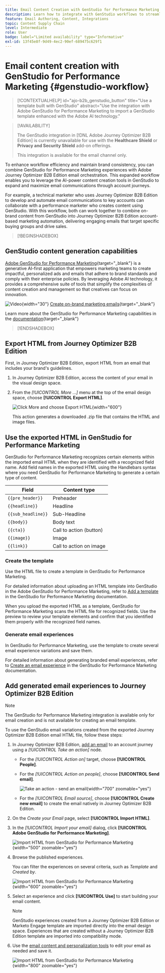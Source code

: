 ```yaml
---
title: Email Content Creation with GenStudio for Performance Marketing
description: Learn how to integrate with GenStudio workflows to streamline email experience design.
feature: Email Authoring, Content, Integrations
topic: Content Supply Chain
level: Intermediate
role: User
badge: label="Limited availability" type="Informative"
exl-id: 13f45e8f-9d49-4ec2-90ef-689475c629f1
---
```

# Email content creation with GenStudio for Performance Marketing {#genstudio-workflow}

>[!CONTEXTUALHELP]
>id="ajo-b2b_genstudio_button"
>title="Use a template built with GenStudio"
>abstract="Use the integration with Adobe GenStudio for Performance Marketing to import a GenStudio template enhanced with the Adobe AI technology."

>[!AVAILABILITY]
>
>The GenStudio integration in [!DNL Adobe Journey Optimizer B2B Edition] is currently unavailable for use with the **Healthcare Shield** or **Privacy and Security Shield** add-on offerings.
>
>This integration is available for the email channel only.

To enhance workflow efficiency and maintain brand consistency, you can combine GenStudio for Performance Marketing experiences with Adobe Journey Optimizer B2B Edition email orchestration. This expanded workflow enables you to leverage the AI-power content creation tools in GenStudio to expand and maximize email communications through account journeys.

For example, a technical marketer who uses Journey Optimizer B2B Edition to develop and automate email communications to key accounts can collaborate with a performance marketer who creates content using GenStudio. With this workflow, both can work together to combine on-brand content from GenStudio into Journey Optimizer B2B Edition account-based marketing automation, delivering engaging emails that target specific buying groups and drive sales.

>[!BEGINSHADEBOX]

## GenStudio content generation capabilities

[Adobe GenStudio for Performance Marketing](https://business.adobe.com/products/genstudio-for-performance-marketing.html){target="_blank"} is a generative AI-first application that empowers marketing teams to create impactful, personalized ads and emails that adhere to brand standards and comply with their enterprise policies. By leveraging Adobe AI technology, it provides a comprehensive suite of tools that simplify the complexities of content creation and management so that creatives can focus on innovation.

![Video](../../assets/do-not-localize/icon-video.svg){width="30"} [Create on-brand marketing emails](https://experienceleague.adobe.com/en/docs/genstudio-for-performance-marketing-learn/tutorials/creating-experiences/creating-on-brand-emails){target="_blank"}

Learn more about the GenStudio for Performance Marketing capabilities in the [documentation](https://experienceleague.adobe.com/en/docs/genstudio-for-performance-marketing/user-guide/home){target="_blank"}

>[!ENDSHADEBOX]

## Export HTML from Journey Optimizer B2B Edition

First, in Journey Optimizer B2B Edition, export HTML from an email that includes your brand's guidelines.

1. In Journey Optimizer B2B Edition, access the content of your email in the visual design space.

1. From the _[!UICONTROL More ...]_ menu at the top of the email design space, choose **[!UICONTROL Export HTML]**.

   ![Click More and choose Export HTML](./assets/email-export-html.png){width="600"}

   This action generates a downloaded .zip file that contains the HTML and image files.

## Use the exported HTML in GenStudio for Performance Marketing

GenStudio for Performance Marketing recognizes certain elements within the imported email HTML when they are identified with a recognized field name. Add field names in the exported HTML using the Handlebars syntax where you need GenStudio for Performance Marketing to generate a certain type of content.

| Field             | Content type              |
| ----------------- | ------------------------- |
| `{{pre_header}}`  | Preheader                 |
| `{{headline}}`    | Headline                  |
| `{{sub_headline}}`| Sub-Headline              |
| `{{body}}`        | Body text                 |
| `{{cta}}`         | Call to action (button)   |
| `{{image}}`       | Image                     |
| `{{link}}`        | Call to action on image   |

### Create the template

Use the HTML file to create a template in GenStudio for Performance Marketing.

For detailed information about uploading an HTML template into GenStudio in the Adobe GenStudio for Performance Marketing, refer to [Add a template](https://experienceleague.adobe.com/en/docs/genstudio-for-performance-marketing/user-guide/content/templates/use-templates#add-a-template) in the GenStudio for Performance Marketing documentation.

When you upload the exported HTML as a template, GenStudio for Performance Marketing scans the HTML file for recognized fields. Use the preview to review your template elements and confirm that you identified them properly with the recognized field names.

### Generate email experiences

In GenStudio for Performance Marketing, use the template to create several email experience variations and save them.

For detailed information about generating branded email experiences, refer to [Create an email experience](https://experienceleague.adobe.com/en/docs/genstudio-for-performance-marketing/user-guide/create/create-email-experience) in the GenStudio for Performance Marketing documentation.

## Add generated email experiences to Journey Optimizer B2B Edition

>[!NOTE]
>
>The GenStudio for Performance Marketing integration is available only for email creation and is not available for creating an email template.

To use the GenStudio email variations created from the exported Journey Optimizer B2B Edition email HTML file, follow these steps:

1. In Journey Optimizer B2B Edition, [add an email](./add-email.md) to an account journey using a _[!UICONTROL Take an action]_ node.

   * For the _[!UICONTROL Action on]_ target, choose **[!UICONTROL People]**.

   * For the _[!UICONTROL Action on people]_, choose **[!UICONTROL Send email]**.

     ![Take an action - send an email](./assets/journey-node-send-email.png){width="700" zoomable="yes"}

   * For the _[!UICONTROL Email source]_, choose **[!UICONTROL Create new email]** to create the email natively in Journey Optimizer B2B Edition. 

1. On the _Create your Email_ page, select **[!UICONTROL Import HTML]**.

1. In the _[!UICONTROL Import your email]_ dialog, click **[!UICONTROL Adobe GenStudio for Performance Marketing]**.

   ![Import HTML from GenStudio for Performance Marketing](./assets/email-import-html-genstudio.png){width="500" zoomable="yes"}

1. Browse the published experiences.

   You can filter the experiences on several criteria, such as _Template_ and _Created by_.

   ![Import HTML from GenStudio for Performance Marketing](./assets/email-import-select-gen-studio-experience.png){width="600" zoomable="yes"}

1. Select an experience and click **[!UICONTROL Use]** to start building your email content.

   >[!NOTE]
   >
   >GenStudio experiences created from a Journey Optimizer B2B Edition or Marketo Engage template are imported directly into the email design space. Experiences that are created without a Journey Optimizer B2B Edition template are imported into compatibility mode.

1. Use the [email content and personalization tools](./email-authoring.md) to edit your email as needed and save it.

   ![Import HTML from GenStudio for Performance Marketing](./assets/email-imported-experience.png){width="800" zoomable="yes"}

